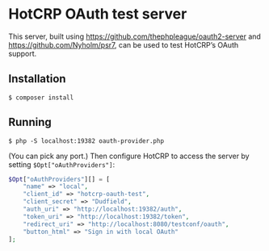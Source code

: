 HotCRP OAuth test server
========================

This server, built using https://github.com/thephpleague/oauth2-server and
https://github.com/Nyholm/psr7, can be used to test HotCRP’s OAuth support.

Installation
------------

```
$ composer install
```

Running
-------

```
$ php -S localhost:19382 oauth-provider.php
```

(You can pick any port.) Then configure HotCRP to access the server by setting
`$Opt["oAuthProviders"]`:

```php
$Opt["oAuthProviders"][] = [
	"name" => "local",
	"client_id" => "hotcrp-oauth-test",
	"client_secret" => "Dudfield",
	"auth_uri" => "http://localhost:19382/auth",
	"token_uri" => "http://localhost:19382/token",
	"redirect_uri" => "http://localhost:8080/testconf/oauth",
	"button_html" => "Sign in with local OAuth"
];
```

